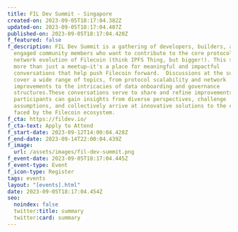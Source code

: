 ```yaml
---
title: FIL Dev Summit - Singapore
created-on: 2023-09-05T18:17:04.382Z
updated-on: 2023-09-05T18:17:04.407Z
published-on: 2023-09-05T18:17:04.420Z
f_featured: false
f_description: FIL Dev Summit is a gathering of developers, builders, and
  engaged community members who want to contribute to the core protocol and
  network evolution of Filecoin (think IPFS Thing, but bigger!). This summit is
  more than just a meetup—it's a place for meaningful and impactful
  conversations that help push Filecoin forward.  Discussions at the summit will
  cover a wide range of topics, from protocol scalability and network
  improvements to the intricacies of data onboarding and governance
  structures.These conversations serve to share and refine improvements - where
  participants can gain insights from diverse perspectives, challenge
  assumptions, and collectively arrive at innovative solutions to the challenges
  faced by the Filecoin ecosystem.
f_cta: https://fildev.io/
f_cta-text: Apply to Attend
f_start-date: 2023-09-12T14:00:04.428Z
f_end-date: 2023-09-14T22:00:04.439Z
f_image:
  url: /assets/images/fil-dev-summit.png
f_event-date: 2023-09-05T18:17:04.445Z
f_event-type: Event
f_icon-type: Register
tags: events
layout: "[events].html"
date: 2023-09-05T18:17:04.454Z
seo:
  noindex: false
  twitter:title: summary
  twitter:card: summary
---
```


